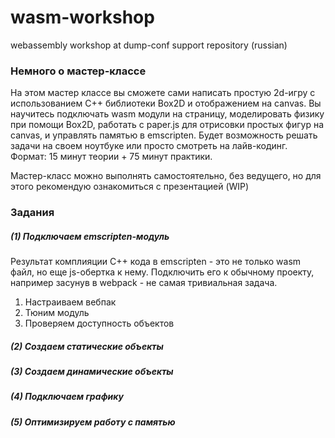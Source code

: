 # wasm-workshop

webassembly workshop at dump-conf support repository (russian)

### Немного о мастер-классе

На этом мастер классе вы сможете сами написать простую 2d-игру с использованием C++ библиотеки Box2D и отображением на canvas. Вы научитесь подключать wasm модули на страницу, моделировать физику при помощи Box2D, работать c paper.js для отрисовки простых фигур на canvas, и управлять памятью в emscripten. Будет возможность решать задачи на своем ноутбуке или просто смотреть на лайв-кодинг. Формат: 15 минут теории + 75 минут практики.

Мастер-класс можно выполнять самостоятельно, без ведущего, но для этого рекомендую ознакомиться с презентацией (WIP)

### Задания

##### (1) Подключаем emscripten-модуль

Результат комплияции C++ кода в emscripten - это не только wasm файл, но еще js-обертка к нему. Подключить его к обычному проекту, например засунув в webpack - не самая тривиальная задача.

1. Настраиваем вебпак
1. Тюним модуль
1. Проверяем доступность объектов

##### (2) Создаем статические объекты
##### (3) Создаем динамические объекты
##### (4) Подключаем графику
##### (5) Оптимизируем работу с памятью

